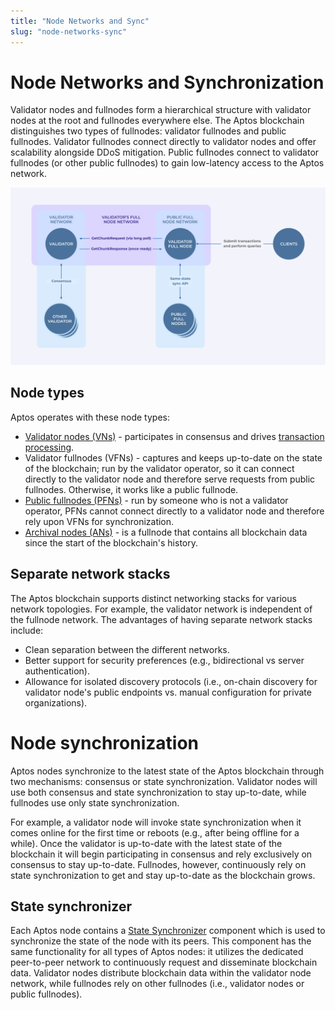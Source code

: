 ```yaml
---
title: "Node Networks and Sync"
slug: "node-networks-sync"
---
```


# Node Networks and Synchronization

Validator nodes and fullnodes form a hierarchical structure with validator nodes at the root and fullnodes everywhere else. The Aptos blockchain distinguishes two types of fullnodes: validator fullnodes and public fullnodes. Validator fullnodes connect directly to validator nodes and offer scalability alongside DDoS mitigation. Public fullnodes connect to validator fullnodes (or other public fullnodes) to gain low-latency access to the Aptos network.

![v-fn-network.svg](../../static/img/docs/v-fn-network.svg)

## Node types

Aptos operates with these node types:

* [Validator nodes (VNs)](../nodes/validator-node/index.md) - participates in consensus and drives [transaction processing](../concepts/staking.md).
* Validator fullnodes (VFNs) - captures and keeps up-to-date on the state of the blockchain; run by the validator operator, so it can connect directly to the validator node and therefore serve requests from public fullnodes. Otherwise, it works like a public fullnode.
* [Public fullnodes (PFNs)](../nodes/full-node/index.md) -  run by someone who is not a validator operator, PFNs cannot connect directly to a validator node and therefore rely upon VFNs for synchronization.
* [Archival nodes (ANs)](../guides/state-sync.md#running-archival-nodes) - is a fullnode that contains all blockchain data since the start of the blockchain's history.

## Separate network stacks
The Aptos blockchain supports distinct networking stacks for various network topologies. For example, the validator network is independent of the fullnode network. The advantages of having separate network stacks include:
* Clean separation between the different networks.
* Better support for security preferences (e.g., bidirectional vs server authentication).
* Allowance for isolated discovery protocols (i.e., on-chain discovery for validator node's public endpoints vs. manual configuration for private organizations).

# Node synchronization
Aptos nodes synchronize to the latest state of the Aptos blockchain through two mechanisms: consensus or state synchronization. Validator nodes will use both consensus and state synchronization to stay up-to-date, while fullnodes use only state synchronization.

For example, a validator node will invoke state synchronization when it comes online for the first time or reboots (e.g., after being offline for a while). Once the validator is up-to-date with the latest state of the blockchain it will begin participating in consensus and rely exclusively on consensus to stay up-to-date. Fullnodes, however, continuously rely on state synchronization to get and stay up-to-date as the blockchain grows.

## State synchronizer

Each Aptos node contains a [State Synchronizer](../guides/state-sync.md) component which is used to synchronize the state of the node with its peers. This component has the same functionality for all types of Aptos nodes: it utilizes the dedicated peer-to-peer network to continuously request and disseminate blockchain data. Validator nodes distribute blockchain data within the validator node network, while fullnodes rely on other fullnodes (i.e., validator nodes or public fullnodes).

